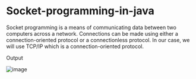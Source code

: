 # Socket-programming-in-java
Socket programming is a means of communicating data between two computers across a network. Connections can be made using either a connection-oriented protocol or a connectionless protocol. In our case, we will use TCP/IP which is a connection-oriented protocol.

Output

![image](https://user-images.githubusercontent.com/70971734/151527031-57614739-fc2f-46b3-a381-38f2cb5ec9dd.png)

